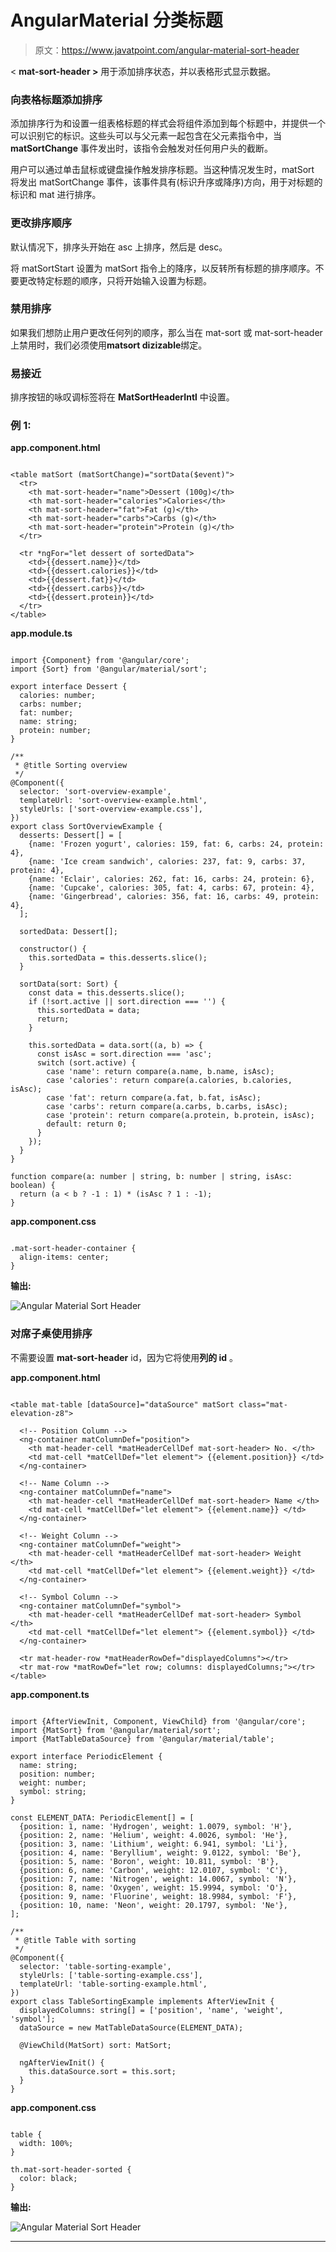 # AngularMaterial 分类标题

> 原文：<https://www.javatpoint.com/angular-material-sort-header>

< **mat-sort-header >** 用于添加排序状态，并以表格形式显示数据。

### 向表格标题添加排序

添加排序行为和设置一组表格标题的样式会将<mat-sort-header>组件添加到每个标题中，并提供一个可以识别它的标识。这些头可以与父元素一起包含在父元素指令中，当 **matSortChange** 事件发出时，该指令会触发对任何用户头的截断。</mat-sort-header>

用户可以通过单击鼠标或键盘操作触发排序标题。当这种情况发生时，matSort 将发出 matSortChange 事件，该事件具有(标识升序或降序)方向，用于对标题的标识和 mat 进行排序。

### 更改排序顺序

默认情况下，排序头开始在 asc 上排序，然后是 desc。

将 matSortStart 设置为 matSort 指令上的降序，以反转所有标题的排序顺序。不要更改特定标题的顺序，只将开始输入设置为标题。

### 禁用排序

如果我们想防止用户更改任何列的顺序，那么当在 mat-sort 或 mat-sort-header 上禁用时，我们必须使用**matsort dizizable**绑定。

### 易接近

排序按钮的咏叹调标签将在 **MatSortHeaderIntl** 中设置。

### 例 1:

**app.component.html**

```

<table matSort (matSortChange)="sortData($event)">
  <tr>
    <th mat-sort-header="name">Dessert (100g)</th>
    <th mat-sort-header="calories">Calories</th>
    <th mat-sort-header="fat">Fat (g)</th>
    <th mat-sort-header="carbs">Carbs (g)</th>
    <th mat-sort-header="protein">Protein (g)</th>
  </tr>

  <tr *ngFor="let dessert of sortedData">
    <td>{{dessert.name}}</td>
    <td>{{dessert.calories}}</td>
    <td>{{dessert.fat}}</td>
    <td>{{dessert.carbs}}</td>
    <td>{{dessert.protein}}</td>
  </tr>
</table>

```

**app.module.ts**

```

import {Component} from '@angular/core';
import {Sort} from '@angular/material/sort';

export interface Dessert {
  calories: number;
  carbs: number;
  fat: number;
  name: string;
  protein: number;
}

/**
 * @title Sorting overview
 */
@Component({
  selector: 'sort-overview-example',
  templateUrl: 'sort-overview-example.html',
  styleUrls: ['sort-overview-example.css'],
})
export class SortOverviewExample {
  desserts: Dessert[] = [
    {name: 'Frozen yogurt', calories: 159, fat: 6, carbs: 24, protein: 4},
    {name: 'Ice cream sandwich', calories: 237, fat: 9, carbs: 37, protein: 4},
    {name: 'Eclair', calories: 262, fat: 16, carbs: 24, protein: 6},
    {name: 'Cupcake', calories: 305, fat: 4, carbs: 67, protein: 4},
    {name: 'Gingerbread', calories: 356, fat: 16, carbs: 49, protein: 4},
  ];

  sortedData: Dessert[];

  constructor() {
    this.sortedData = this.desserts.slice();
  }

  sortData(sort: Sort) {
    const data = this.desserts.slice();
    if (!sort.active || sort.direction === '') {
      this.sortedData = data;
      return;
    }

    this.sortedData = data.sort((a, b) => {
      const isAsc = sort.direction === 'asc';
      switch (sort.active) {
        case 'name': return compare(a.name, b.name, isAsc);
        case 'calories': return compare(a.calories, b.calories, isAsc);
        case 'fat': return compare(a.fat, b.fat, isAsc);
        case 'carbs': return compare(a.carbs, b.carbs, isAsc);
        case 'protein': return compare(a.protein, b.protein, isAsc);
        default: return 0;
      }
    });
  }
}

function compare(a: number | string, b: number | string, isAsc: boolean) {
  return (a < b ? -1 : 1) * (isAsc ? 1 : -1);
}

```

**app.component.css**

```

.mat-sort-header-container {
  align-items: center;
}

```

**输出:**

![Angular Material Sort Header](img/244fda3cb207b5f172f099ad53e5fb45.png)

### 对席子桌使用排序

不需要设置 **mat-sort-header** id，因为它将使用**列的 id** 。

**app.component.html**

```

<table mat-table [dataSource]="dataSource" matSort class="mat-elevation-z8">

  <!-- Position Column -->
  <ng-container matColumnDef="position">
    <th mat-header-cell *matHeaderCellDef mat-sort-header> No. </th>
    <td mat-cell *matCellDef="let element"> {{element.position}} </td>
  </ng-container>

  <!-- Name Column -->
  <ng-container matColumnDef="name">
    <th mat-header-cell *matHeaderCellDef mat-sort-header> Name </th>
    <td mat-cell *matCellDef="let element"> {{element.name}} </td>
  </ng-container>

  <!-- Weight Column -->
  <ng-container matColumnDef="weight">
    <th mat-header-cell *matHeaderCellDef mat-sort-header> Weight </th>
    <td mat-cell *matCellDef="let element"> {{element.weight}} </td>
  </ng-container>

  <!-- Symbol Column -->
  <ng-container matColumnDef="symbol">
    <th mat-header-cell *matHeaderCellDef mat-sort-header> Symbol </th>
    <td mat-cell *matCellDef="let element"> {{element.symbol}} </td>
  </ng-container>

  <tr mat-header-row *matHeaderRowDef="displayedColumns"></tr>
  <tr mat-row *matRowDef="let row; columns: displayedColumns;"></tr>
</table>

```

**app.component.ts**

```

import {AfterViewInit, Component, ViewChild} from '@angular/core';
import {MatSort} from '@angular/material/sort';
import {MatTableDataSource} from '@angular/material/table';

export interface PeriodicElement {
  name: string;
  position: number;
  weight: number;
  symbol: string;
}

const ELEMENT_DATA: PeriodicElement[] = [
  {position: 1, name: 'Hydrogen', weight: 1.0079, symbol: 'H'},
  {position: 2, name: 'Helium', weight: 4.0026, symbol: 'He'},
  {position: 3, name: 'Lithium', weight: 6.941, symbol: 'Li'},
  {position: 4, name: 'Beryllium', weight: 9.0122, symbol: 'Be'},
  {position: 5, name: 'Boron', weight: 10.811, symbol: 'B'},
  {position: 6, name: 'Carbon', weight: 12.0107, symbol: 'C'},
  {position: 7, name: 'Nitrogen', weight: 14.0067, symbol: 'N'},
  {position: 8, name: 'Oxygen', weight: 15.9994, symbol: 'O'},
  {position: 9, name: 'Fluorine', weight: 18.9984, symbol: 'F'},
  {position: 10, name: 'Neon', weight: 20.1797, symbol: 'Ne'},
];

/**
 * @title Table with sorting
 */
@Component({
  selector: 'table-sorting-example',
  styleUrls: ['table-sorting-example.css'],
  templateUrl: 'table-sorting-example.html',
})
export class TableSortingExample implements AfterViewInit {
  displayedColumns: string[] = ['position', 'name', 'weight', 'symbol'];
  dataSource = new MatTableDataSource(ELEMENT_DATA);

  @ViewChild(MatSort) sort: MatSort;

  ngAfterViewInit() {
    this.dataSource.sort = this.sort;
  }
}

```

**app.component.css**

```

table {
  width: 100%;
}

th.mat-sort-header-sorted {
  color: black;
}

```

**输出:**

![Angular Material Sort Header](img/d3786dc77cf2ac68099850037519b213.png)

* * *